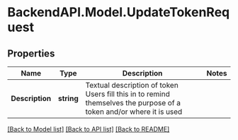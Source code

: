 # BackendAPI.Model.UpdateTokenRequest

## Properties

Name | Type | Description | Notes
------------ | ------------- | ------------- | -------------
**Description** | **string** | Textual description of token Users fill this in to remind themselves the purpose of a token and/or where it is used | 

[[Back to Model list]](../README.md#documentation-for-models) [[Back to API list]](../README.md#documentation-for-api-endpoints) [[Back to README]](../README.md)

